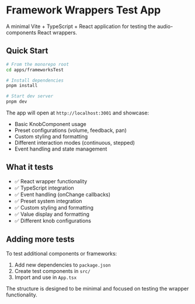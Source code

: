 # Framework Wrappers Test App

A minimal Vite + TypeScript + React application for testing the audio-components React wrappers.

## Quick Start

```bash
# From the monorepo root
cd apps/frameworksTest

# Install dependencies
pnpm install

# Start dev server
pnpm dev
```

The app will open at `http://localhost:3001` and showcase:

- Basic KnobComponent usage
- Preset configurations (volume, feedback, pan)
- Custom styling and formatting
- Different interaction modes (continuous, stepped)
- Event handling and state management

## What it tests

- ✅ React wrapper functionality
- ✅ TypeScript integration
- ✅ Event handling (onChange callbacks)
- ✅ Preset system integration
- ✅ Custom styling and formatting
- ✅ Value display and formatting
- ✅ Different knob configurations

## Adding more tests

To test additional components or frameworks:

1. Add new dependencies to `package.json`
2. Create test components in `src/`
3. Import and use in `App.tsx`

The structure is designed to be minimal and focused on testing the wrapper functionality.
